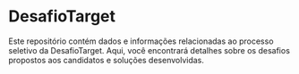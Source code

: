 # DesafioTarget
  Este repositório contém dados e informações relacionadas ao processo seletivo da DesafioTarget. Aqui, você encontrará detalhes sobre os desafios propostos aos candidatos e soluções desenvolvidas. 
